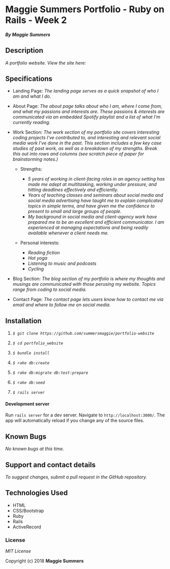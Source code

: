 # Maggie Summers Portfolio - Ruby on Rails - Week 2

#### _By Maggie Summers_

## Description

_A portfolio website. View the site here:_

## Specifications
  * Landing Page:
    _The landing page serves as a quick snapshot of who I am and what I do._

  * About Page:
    _The about page talks about who I am, where I come from, and what my passions and interests are. These passions & interests are communicated via an embedded Spotify playlist and a list of what I'm currently reading._

  * Work Section:
    _The work section of my portfolio site covers interesting coding projects I've contributed to, and interesting and relevant social media work I've done in the past. This section includes a few key case studies of past work, as well as a breakdown of my strengths. Break this out into rows and columns (see scratch piece of paper for brainstorming notes.)_

    * Strengths:
        * _5 years of working in client-facing roles in an agency setting has made me adept at multitasking, working under pressure, and hitting deadlines effectively and efficiently._
        * _Years of teaching classes and seminars about social media and social media advertising have taught me to explain complicated topics in simple terms, and have given me the confidence to present to small and large groups of people._
        * _My background in social media and client-agency work have prepared me to be an excellent and efficient communicator. I am experienced at managing expectations and being readily available whenever a client needs me._

    * Personal interests:
        * _Reading fiction_
        * _Hot yoga_
        * _Listening to music and podcasts_
        * _Cycling_


  * Blog Section:
    _The blog section of my portfolio is where my thoughts and musings are communicated with those perusing my website. Topics range from coding to social media._

  * Contact Page:
    _The contact page lets users know how to contact me via email and where to follow me on social media._

## Installation

  1. _`$ git clone https://github.com/summersmaggie/portfolio-website`_

  2. _`$ cd portfolio_website`_

  3. _`$ bundle install`_

  4. _`$ rake db:create`_

  5. _`$ rake db:migrate db:test:prepare`_

  6. _`$ rake db:seed`_

  7. _`$ rails server`_

#### Development server

Run `rails server` for a dev server. Navigate to `http://localhost:3000/`. The app will automatically reload if you change any of the source files.

## Known Bugs

  _No known bugs at this time._

## Support and contact details

  _To suggest changes, submit a pull request in the GitHub repository._

## Technologies Used

  * HTML
  * CSS/Bootstrap
  * Ruby
  * Rails
  * ActiveRecord

### License

  *MIT License*

Copyright (c) 2018 **Maggie Summers**
